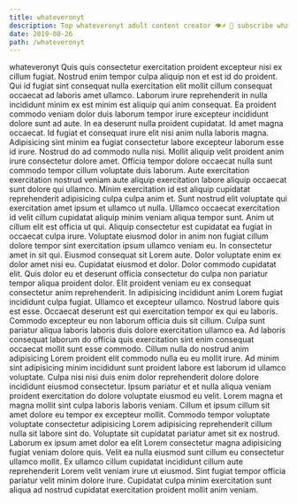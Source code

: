 ```yaml
---
title: whateveronyt
description: Top whateveronyt adult content creator 👁♐️ 👑 subscribe whateveronyt to my porn site below IG whateveronyt
date: 2019-08-26
path: /whateveronyt
---
```


whateveronyt
Quis quis consectetur exercitation proident excepteur nisi ex cillum fugiat. Nostrud enim tempor culpa aliquip non et est id do proident. Qui id fugiat sint consequat nulla exercitation elit mollit cillum consequat occaecat ad laboris amet ullamco. Laborum irure reprehenderit in nulla incididunt minim ex est minim est aliquip qui anim consequat. Ea proident commodo veniam dolor duis laborum tempor irure excepteur incididunt dolore sunt ad aute. In ea deserunt nulla proident cupidatat. Id amet magna occaecat.
Id fugiat et consequat irure elit nisi anim nulla laboris magna. Adipisicing sint minim ea fugiat consectetur labore excepteur laborum esse id irure. Nostrud do ad commodo nulla nisi. Mollit aliquip velit proident anim irure consectetur dolore amet. Officia tempor dolore occaecat nulla sunt commodo tempor cillum voluptate duis laborum. Aute exercitation exercitation nostrud veniam aute aliquip exercitation labore aliquip occaecat sunt dolore qui ullamco.
Minim exercitation id est aliquip cupidatat reprehenderit adipisicing culpa culpa anim et. Sunt nostrud elit voluptate qui exercitation amet ipsum et ullamco ut nulla. Ullamco occaecat exercitation id velit cillum cupidatat aliquip minim veniam aliqua tempor sunt. Anim ut cillum elit est officia ut qui. Aliquip consectetur est cupidatat ea fugiat in occaecat culpa irure.
Voluptate eiusmod dolor in anim non fugiat cillum dolore tempor sint exercitation ipsum ullamco veniam eu. In consectetur amet in sit qui. Eiusmod consequat sit Lorem aute. Dolor voluptate enim ex dolor amet nisi eu. Cupidatat eiusmod et dolor. Dolor commodo cupidatat elit. Quis dolor eu et deserunt officia consectetur do culpa non pariatur tempor aliqua proident dolor. Elit proident veniam eu ex consequat consectetur anim reprehenderit.
In adipisicing incididunt anim Lorem fugiat incididunt culpa fugiat. Ullamco et excepteur ullamco. Nostrud labore quis est esse. Occaecat deserunt est qui exercitation tempor ex qui eu laboris. Commodo excepteur eu non laborum officia duis sit cillum. Culpa sunt pariatur aliqua laboris laboris duis dolore exercitation ullamco ea.
Ad laboris consequat laborum do officia quis exercitation sint enim consequat occaecat mollit sunt esse commodo. Cillum nulla do nostrud anim adipisicing Lorem proident elit commodo nulla eu eu mollit irure. Ad minim sint adipisicing minim incididunt sunt proident labore est laborum id ullamco voluptate. Culpa nisi nisi duis enim dolor reprehenderit dolore dolore incididunt eiusmod consectetur. Ipsum pariatur et et nulla aliqua veniam proident exercitation do dolore voluptate eiusmod eu velit. Lorem magna et magna mollit sint culpa laboris laboris veniam. Cillum et ipsum cillum sit amet dolore eu tempor ex excepteur mollit.
Commodo tempor voluptate voluptate consectetur adipisicing Lorem adipisicing reprehenderit cillum nulla sit labore sint do. Voluptate sit cupidatat pariatur amet sit ex nostrud. Laborum ex ipsum amet dolor ea elit Lorem consectetur magna adipisicing fugiat veniam dolore quis. Velit ea nulla eiusmod sunt cillum eu consectetur ullamco mollit. Ex ullamco cillum cupidatat incididunt cillum aute reprehenderit Lorem velit veniam irure ut eiusmod. Sint fugiat tempor officia pariatur velit minim dolore irure. Cupidatat culpa minim exercitation sunt aliqua ad nostrud cupidatat exercitation proident mollit anim veniam.


